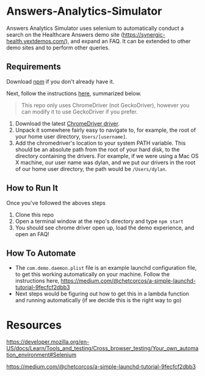 # Answers-Analytics-Simulator

Answers Analytics Simulator uses selenium to automatically conduct a search on the Healthcare Answers demo site (https://synergic-health.yextdemos.com/), and expand an FAQ. It can be extended to other demo sites and to perform other queries.

## Requirements
Download [npm](https://www.npmjs.com/get-npm) if you don't already have it.

Next, follow the instructions [here](https://developer.mozilla.org/en-US/docs/Learn/Tools_and_testing/Cross_browser_testing/Your_own_automation_environment#Setting_up_Selenium_in_Node), summarized below. 
> This repo only uses ChromeDriver (not GeckoDriver), however you can modify it to use GeckoDriver if you prefer.

1. Download the latest [ChromeDriver driver](https://chromedriver.chromium.org/downloads).
2. Unpack it somewhere fairly easy to navigate to, for example, the root of your home user directory, `Users/[username]`.
3. Add the chromedriver's location to your system PATH variable. This should be an absolute path from the root of your hard disk, to the directory containing the drivers. For example, if we were using a Mac OS X machine, our user name was dylan, and we put our drivers in the root of our home user directory, the path would be `/Users/dylan`. 

## How to Run It
Once you've followed the aboves steps
 1. Clone this repo
 2. Open a terminal window at the repo's directory and type `npm start`
 2. You should see chrome driver open up, load the demo experience, and open an FAQ!


## How To Automate
* The `com.demo.daemon.plist` file is an example launchd configuration file, to get this working automatically on your machine. Follow the instructions here, https://medium.com/@chetcorcos/a-simple-launchd-tutorial-9fecfcf2dbb3
* Next steps would be figuring out how to get this in a lambda function and running automatically (if we decide this is the right way to go)

# Resources
https://developer.mozilla.org/en-US/docs/Learn/Tools_and_testing/Cross_browser_testing/Your_own_automation_environment#Selenium

https://medium.com/@chetcorcos/a-simple-launchd-tutorial-9fecfcf2dbb3
